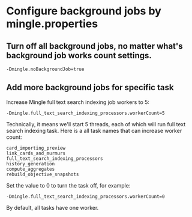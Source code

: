
Configure background jobs by mingle.properties
===============================

Turn off all background jobs, no matter what's background job works count settings.
-------------------------------

    -Dmingle.noBackgroundJob=true

Add more background jobs for specific task
-------------------------------

Increase Mingle full text search indexing job workers to 5:

    -Dmingle.full_text_search_indexing_processors.workerCount=5

Technically, it means we'll start 5 threads, each of which will run full text search indexing task.
Here is a all task names that can increase worker count:

    card_importing_preview
    link_cards_and_murmurs
    full_text_search_indexing_processors
    history_generation
    compute_aggregates
    rebuild_objective_snapshots

Set the value to 0 to turn the task off, for example:

    -Dmingle.full_text_search_indexing_processors.workerCount=0

By default, all tasks have one worker.
